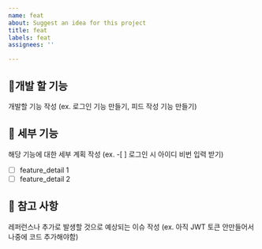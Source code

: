 ```yaml
---
name: feat
about: Suggest an idea for this project
title: feat
labels: feat
assignees: ''

---
```


## 🔨개발 할 기능
개발할 기능 작성 (ex. 로그인 기능 만들기, 피드 작성 기능 만들기)

## 🧩 세부 기능
해당 기능에 대한 세부 계획 작성 (ex. -[ ] 로그인 시 아이디 비번 입력 받기)
- [ ] feature_detail 1
- [ ] feature_detail 2

## 📖 참고 사항
레퍼런스나 추가로 발생할 것으로 예상되는 이슈 작성 (ex. 아직 JWT 토큰 안만들어서 나중에 코드 추가해야함)
